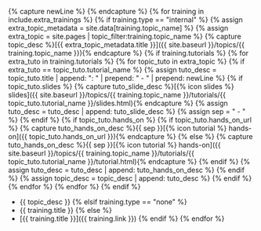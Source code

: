 {% capture newLine %}
{% endcapture %}
{% for training in include.extra_trainings %}
    {% if training.type == "internal" %}
        {% assign extra_topic_metadata = site.data[training.topic_name] %}
        {% assign extra_topic = site.pages | topic_filter:training.topic_name %}
            {% capture topic_desc %}[{{ extra_topic_metadata.title }}]({{ site.baseurl }}/topics/{{ training.topic_name }}){% endcapture %}
        {% if training.tutorials %}
            {% for extra_tuto in training.tutorials %}
                {% for topic_tuto in extra_topic %}
                    {% if extra_tuto == topic_tuto.tutorial_name %}
                        {% assign tuto_desc = topic_tuto.title | append: ": " | prepend: "    - " | prepend: newLine %}
                        {% if topic_tuto.slides %}
                            {% capture tuto_slide_desc %}[{% icon slides %} slides]({{ site.baseurl }}/topics/{{ training.topic_name }}/tutorials/{{ topic_tuto.tutorial_name }}/slides.html){% endcapture %}
                            {% assign tuto_desc = tuto_desc | append: tuto_slide_desc %}
                            {% assign sep = " - " %}
                        {% endif %}
                        {% if topic_tuto.hands_on %}
                            {% if topic_tuto.hands_on_url %}
                                {% capture tuto_hands_on_desc %}{{ sep }}[{% icon tutorial %} hands-on]({{ topic_tuto.hands_on_url }}){% endcapture %}
                            {% else %}
                                {% capture tuto_hands_on_desc %}{{ sep }}[{% icon tutorial %} hands-on]({{ site.baseurl }}/topics/{{ training.topic_name }}/tutorials/{{ topic_tuto.tutorial_name }}/tutorial.html){% endcapture %}
                            {% endif %}
                            {% assign tuto_desc = tuto_desc | append: tuto_hands_on_desc %}
                        {% endif %}
                    {% assign topic_desc = topic_desc | append: tuto_desc %}
                    {% endif %}
                {% endfor %}
            {% endfor %}
        {% endif %}
- {{ topic_desc }}
    {% elsif training.type == "none" %}
- {{ training.title }}
    {% else %}
- [{{ training.title }}]({{ training.link }})
    {% endif %}
{% endfor %}